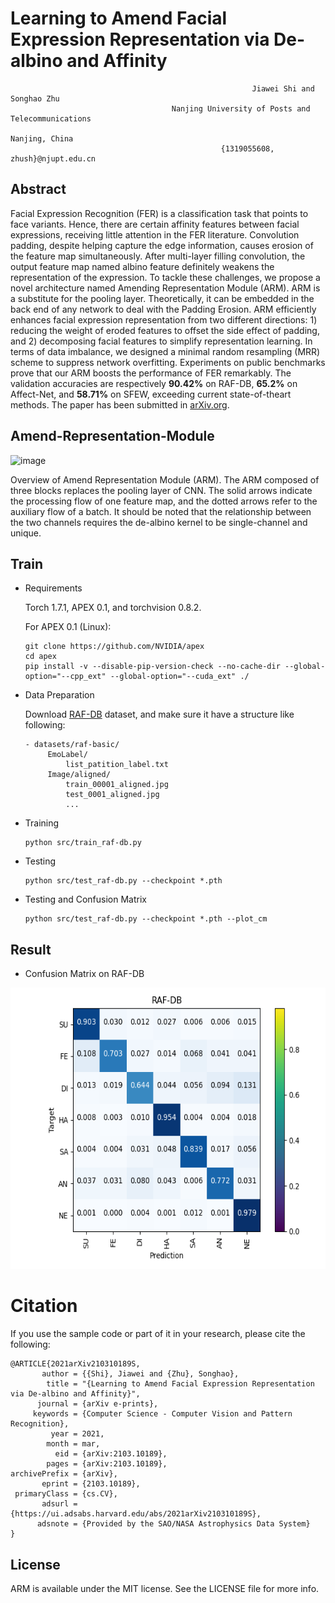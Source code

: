 # Learning to Amend Facial Expression Representation via De-albino and Affinity
                                                          Jiawei Shi and Songhao Zhu
                                        Nanjing University of Posts and Telecommunications
                                                                    Nanjing, China
                                                   {1319055608, zhush}@njupt.edu.cn


## Abstract
  Facial Expression Recognition (FER) is a classification task that points to face variants. Hence, there are certain affinity features between facial expressions, receiving little attention in the FER literature. Convolution padding, despite helping capture the edge information, causes erosion of the feature map simultaneously. After multi-layer filling convolution, the output feature map named albino feature definitely weakens the representation of the expression. To tackle these challenges, we propose a novel architecture named Amending Representation Module (ARM). ARM is a substitute for the pooling layer. Theoretically, it can be embedded in the back end of any network to deal with the Padding Erosion. ARM efficiently enhances facial expression representation from two different directions: 1) reducing the weight of eroded features to offset the side effect of padding, and 2) decomposing facial features to simplify representation learning. In terms of data imbalance, we designed a minimal random resampling (MRR) scheme to suppress network overfitting. Experiments on public benchmarks prove that our ARM boosts the performance of FER remarkably. The validation accuracies are respectively **90.42%** on RAF-DB, **65.2%** on Affect-Net, and **58.71%** on SFEW, exceeding current state-of-theart methods. The paper has been submitted in [arXiv.org](https://arxiv.org/abs/2103.10189).

## Amend-Representation-Module

![image](https://github.com/sunmusik/Amend-Representation-Module/blob/master/imgs/Net.png)

Overview of Amend Representation Module (ARM). The ARM composed of three blocks replaces the pooling layer
of CNN. The solid arrows indicate the processing flow of one feature map, and the dotted arrows refer to the auxiliary flow of
a batch. It should be noted that the relationship between the two channels requires the de-albino kernel to be single-channel
and unique.

## Train
- Requirements

  Torch 1.7.1, APEX 0.1, and torchvision 0.8.2.
  
  For APEX 0.1 (Linux):
  
	  git clone https://github.com/NVIDIA/apex
	  cd apex
	  pip install -v --disable-pip-version-check --no-cache-dir --global-option="--cpp_ext" --global-option="--cuda_ext" ./
	  
- Data Preparation

  Download [RAF-DB](http://www.whdeng.cn/RAF/model1.html#dataset) dataset, and make sure it have a structure like following:
 
	```
	- datasets/raf-basic/
		 EmoLabel/
		     list_patition_label.txt
		 Image/aligned/
		     train_00001_aligned.jpg
		     test_0001_aligned.jpg
		     ...
	```
- Training
	```
	python src/train_raf-db.py
	```


- Testing
	
	```
	python src/test_raf-db.py --checkpoint *.pth
	```
   	
- Testing and Confusion Matrix
	
	```
	python src/test_raf-db.py --checkpoint *.pth --plot_cm
	```



## Result
- Confusion Matrix on RAF-DB

<div align=center><img src="https://github.com/JiaweiShiCV/Amend-Representation-Module/blob/master/imgs/acc_rafdb.png" width="600" height="450" /></div>



# Citation
If you use the sample code or part of it in your research, please cite the following:

```
@ARTICLE{2021arXiv210310189S,
       author = {{Shi}, Jiawei and {Zhu}, Songhao},
        title = "{Learning to Amend Facial Expression Representation via De-albino and Affinity}",
      journal = {arXiv e-prints},
     keywords = {Computer Science - Computer Vision and Pattern Recognition},
         year = 2021,
        month = mar,
          eid = {arXiv:2103.10189},
        pages = {arXiv:2103.10189},
archivePrefix = {arXiv},
       eprint = {2103.10189},
 primaryClass = {cs.CV},
       adsurl = {https://ui.adsabs.harvard.edu/abs/2021arXiv210310189S},
      adsnote = {Provided by the SAO/NASA Astrophysics Data System}
}
```

## License
ARM is available under the MIT license. See the LICENSE file for more info.
